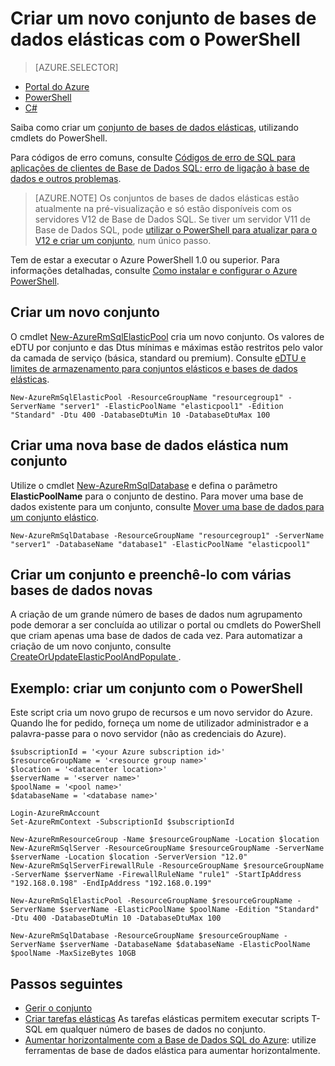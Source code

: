 <properties
    pageTitle="Criar um novo conjunto de bases de dados elásticas com o PowerShell | Microsoft Azure"
    description="Saiba como utilizar o PowerShell para aumentar horizontalmente recursos da Base de Dados SQL do Azure, criando um conjunto de bases de dados elásticas dimensionável para gerir várias bases de dados."
    services="sql-database"
    documentationCenter=""
    authors="srinia"
    manager="jhubbard"
    editor=""/>

<tags
    ms.service="sql-database"
    ms.devlang="NA"
    ms.topic="get-started-article"
    ms.tgt_pltfrm="powershell"
    ms.workload="data-management"
    ms.date="05/27/2016"
    ms.author="srinia"/>

# Criar um novo conjunto de bases de dados elásticas com o PowerShell

> [AZURE.SELECTOR]
- [Portal do Azure](sql-database-elastic-pool-create-portal.md)
- [PowerShell](sql-database-elastic-pool-create-powershell.md)
- [C#](sql-database-elastic-pool-create-csharp.md)


Saiba como criar um [conjunto de bases de dados elásticas](sql-database-elastic-pool.md), utilizando cmdlets do PowerShell. 

Para códigos de erro comuns, consulte [Códigos de erro de SQL para aplicações de clientes de Base de Dados SQL: erro de ligação à base de dados e outros problemas](sql-database-develop-error-messages.md).

> [AZURE.NOTE] Os conjuntos de bases de dados elásticas estão atualmente na pré-visualização e só estão disponíveis com os servidores V12 de Base de Dados SQL. Se tiver um servidor V11 de Base de Dados SQL, pode [utilizar o PowerShell para atualizar para o V12 e criar um conjunto](sql-database-upgrade-server-portal.md), num único passo.


Tem de estar a executar o Azure PowerShell 1.0 ou superior. Para informações detalhadas, consulte [Como instalar e configurar o Azure PowerShell](../powershell-install-configure.md).

## Criar um novo conjunto

O cmdlet [New-AzureRmSqlElasticPool](https://msdn.microsoft.com/library/azure/mt619378.aspx) cria um novo conjunto. Os valores de eDTU por conjunto e das Dtus mínimas e máximas estão restritos pelo valor da camada de serviço (básica, standard ou premium). Consulte [eDTU e limites de armazenamento para conjuntos elásticos e bases de dados elásticas](sql-database-elastic-pool.md#eDTU-and-storage-limits-for-elastic-pools-and-elastic-databases).

    New-AzureRmSqlElasticPool -ResourceGroupName "resourcegroup1" -ServerName "server1" -ElasticPoolName "elasticpool1" -Edition "Standard" -Dtu 400 -DatabaseDtuMin 10 -DatabaseDtuMax 100


## Criar uma nova base de dados elástica num conjunto

Utilize o cmdlet [New-AzureRmSqlDatabase](https://msdn.microsoft.com/library/azure/mt619339.aspx) e defina o parâmetro **ElasticPoolName** para o conjunto de destino. Para mover uma base de dados existente para um conjunto, consulte [Mover uma base de dados para um conjunto elástico](sql-database-elastic-pool-manage-powershell.md#Move-a-database-into-an-elastic-pool).

    New-AzureRmSqlDatabase -ResourceGroupName "resourcegroup1" -ServerName "server1" -DatabaseName "database1" -ElasticPoolName "elasticpool1"

## Criar um conjunto e preenchê-lo com várias bases de dados novas 

A criação de um grande número de bases de dados num agrupamento pode demorar a ser concluída ao utilizar o portal ou cmdlets do PowerShell que criam apenas uma base de dados de cada vez. Para automatizar a criação de um novo conjunto, consulte [CreateOrUpdateElasticPoolAndPopulate ](https://gist.github.com/billgib/d80c7687b17355d3c2ec8042323819ae).   

## Exemplo: criar um conjunto com o PowerShell 

Este script cria um novo grupo de recursos e um novo servidor do Azure. Quando lhe for pedido, forneça um nome de utilizador administrador e a palavra-passe para o novo servidor (não as credenciais do Azure).

    $subscriptionId = '<your Azure subscription id>'
    $resourceGroupName = '<resource group name>'
    $location = '<datacenter location>'
    $serverName = '<server name>'
    $poolName = '<pool name>'
    $databaseName = '<database name>'

    Login-AzureRmAccount
    Set-AzureRmContext -SubscriptionId $subscriptionId

    New-AzureRmResourceGroup -Name $resourceGroupName -Location $location
    New-AzureRmSqlServer -ResourceGroupName $resourceGroupName -ServerName $serverName -Location $location -ServerVersion "12.0"
    New-AzureRmSqlServerFirewallRule -ResourceGroupName $resourceGroupName -ServerName $serverName -FirewallRuleName "rule1" -StartIpAddress "192.168.0.198" -EndIpAddress "192.168.0.199"

    New-AzureRmSqlElasticPool -ResourceGroupName $resourceGroupName -ServerName $serverName -ElasticPoolName $poolName -Edition "Standard" -Dtu 400 -DatabaseDtuMin 10 -DatabaseDtuMax 100

    New-AzureRmSqlDatabase -ResourceGroupName $resourceGroupName -ServerName $serverName -DatabaseName $databaseName -ElasticPoolName $poolName -MaxSizeBytes 10GB



## Passos seguintes

- [Gerir o conjunto](sql-database-elastic-pool-manage-powershell.md)
- [Criar tarefas elásticas](sql-database-elastic-jobs-overview.md) As tarefas elásticas permitem executar scripts T-SQL em qualquer número de bases de dados no conjunto.
- [Aumentar horizontalmente com a Base de Dados SQL do Azure](sql-database-elastic-scale-introduction.md): utilize ferramentas de base de dados elástica para aumentar horizontalmente.




<!--HONumber=Jun16_HO2-->


